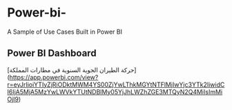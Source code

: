 # Power-bi-
A Sample of Use Cases Built in Power BI
## Power BI Dashboard

[حركة الطيران الجوية السنوية في مطارات المملكة]
(https://app.powerbi.com/view?r=eyJrIjoiYTIyZjRiODktMWM4YS00ZjYwLThkMGYtNTFlMjIwYjc3YTk2IiwidCI6IjA5MjA5MzYwLWVkYTUtNDBlMy05YjJhLWZhZGE3MTQyN2Q4MiIsImMiOjl9)
